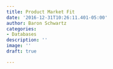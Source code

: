 ```yaml
---
title: Product Market Fit
date: '2016-12-31T10:26:11.401-05:00'
author: Baron Schwartz
categories:
- Databases
description: ''
image: ''
draft: true

---
```

